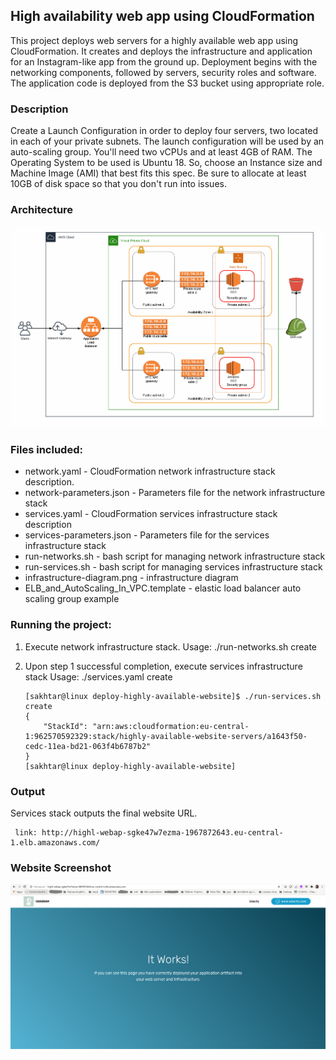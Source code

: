 ## High availability web app using CloudFormation

This project deploys web servers for a highly available web app using CloudFormation.
It creates and deploys the infrastructure and application for an Instagram-like app
from the ground up. Deployment begins with the networking components, followed by servers,
security roles and software. The application code is deployed from the S3 bucket using appropriate role.

### Description
Create a Launch Configuration in order to deploy four servers, two located in each of
your private subnets. The launch configuration will be used by an auto-scaling group. You'll need two vCPUs and at least 4GB of RAM. The Operating System to be used is Ubuntu 18. So, choose an Instance size and Machine Image (AMI) that best fits this spec. Be sure to allocate at least 10GB of disk space so that you don't run into issues.

### Architecture
![Architecture](./infrastructure-diagram.png)

### Files included:

- network.yaml - CloudFormation network infrastructure stack description.
- network-parameters.json - Parameters file for the network infrastructure stack
- services.yaml - CloudFormation services infrastructure stack description
- services-parameters.json - Parameters file for the services infrastructure stack
- run-networks.sh - bash script for managing network infrastructure stack
- run-services.sh - bash script for managing services infrastructure stack
- infrastructure-diagram.png - infrastructure diagram
- ELB_and_AutoScaling_In_VPC.template - elastic load balancer auto scaling group example

### Running the project:

1. Execute network infrastructure stack.
  Usage: ./run-networks.sh create

2. Upon step 1 successful completion, execute services infrastructure stack
  Usage: ./services.yaml create

   ```
   [sakhtar@linux deploy-highly-available-website]$ ./run-services.sh create
   {
       "StackId": "arn:aws:cloudformation:eu-central-1:962570592329:stack/highly-available-website-servers/a1643f50-cedc-11ea-bd21-063f4b6787b2"
   }
   [sakhtar@linux deploy-highly-available-website] 

   ```


### Output
Services stack outputs the final website URL.

  ```
   link: http://highl-webap-sgke47w7ezma-1967872643.eu-central-1.elb.amazonaws.com/
  ```
### Website Screenshot
![Website Screenshot](./website.png)